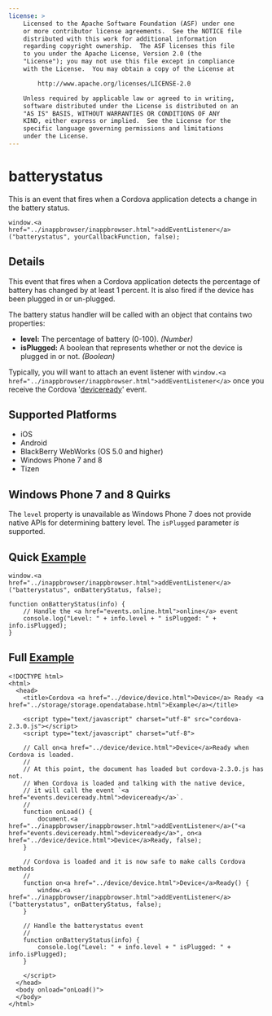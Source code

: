 ```yaml
---
license: >
    Licensed to the Apache Software Foundation (ASF) under one
    or more contributor license agreements.  See the NOTICE file
    distributed with this work for additional information
    regarding copyright ownership.  The ASF licenses this file
    to you under the Apache License, Version 2.0 (the
    "License"); you may not use this file except in compliance
    with the License.  You may obtain a copy of the License at

        http://www.apache.org/licenses/LICENSE-2.0

    Unless required by applicable law or agreed to in writing,
    software distributed under the License is distributed on an
    "AS IS" BASIS, WITHOUT WARRANTIES OR CONDITIONS OF ANY
    KIND, either express or implied.  See the License for the
    specific language governing permissions and limitations
    under the License.
---
```


batterystatus
===========

This is an event that fires when a Cordova application detects a change in the battery status.

    window.<a href="../inappbrowser/inappbrowser.html">addEventListener</a>("batterystatus", yourCallbackFunction, false);

Details
-------

This event that fires when a Cordova application detects the percentage of battery has changed by at least 1 percent. It is also fired if the device has been plugged in or un-plugged.

The battery status handler will be called with an object that contains two properties:

- __level:__ The percentage of battery (0-100). _(Number)_
- __isPlugged:__ A boolean that represents whether or not the device is plugged in or not. _(Boolean)_

Typically, you will want to attach an event listener with `window.<a href="../inappbrowser/inappbrowser.html">addEventListener</a>` once you receive the Cordova '<a href="events.deviceready.html">deviceready</a>' event.

Supported Platforms
-------------------

- iOS
- Android
- BlackBerry WebWorks (OS 5.0 and higher)
- Windows Phone 7 and 8
- Tizen

Windows Phone 7 and 8 Quirks
----------------------

The `level` property is unavailable as Windows Phone 7 does not provide
native APIs for determining battery level. The `isPlugged` parameter
_is_ supported.

Quick <a href="../storage/storage.opendatabase.html">Example</a>
-------------

    window.<a href="../inappbrowser/inappbrowser.html">addEventListener</a>("batterystatus", onBatteryStatus, false);

    function onBatteryStatus(info) {
        // Handle the <a href="events.online.html">online</a> event
       	console.log("Level: " + info.level + " isPlugged: " + info.isPlugged); 
    }

Full <a href="../storage/storage.opendatabase.html">Example</a>
------------

    <!DOCTYPE html>
    <html>
      <head>
        <title>Cordova <a href="../device/device.html">Device</a> Ready <a href="../storage/storage.opendatabase.html">Example</a></title>

        <script type="text/javascript" charset="utf-8" src="cordova-2.3.0.js"></script>
        <script type="text/javascript" charset="utf-8">

        // Call on<a href="../device/device.html">Device</a>Ready when Cordova is loaded.
        //
        // At this point, the document has loaded but cordova-2.3.0.js has not.
        // When Cordova is loaded and talking with the native device,
        // it will call the event `<a href="events.deviceready.html">deviceready</a>`.
        // 
	    function onLoad() {
    	    document.<a href="../inappbrowser/inappbrowser.html">addEventListener</a>("<a href="events.deviceready.html">deviceready</a>", on<a href="../device/device.html">Device</a>Ready, false);
    	}

        // Cordova is loaded and it is now safe to make calls Cordova methods
        //
        function on<a href="../device/device.html">Device</a>Ready() {
		    window.<a href="../inappbrowser/inappbrowser.html">addEventListener</a>("batterystatus", onBatteryStatus, false);
        }

        // Handle the batterystatus event
        //
        function onBatteryStatus(info) {
        	console.log("Level: " + info.level + " isPlugged: " + info.isPlugged); 
        }
        
        </script>
      </head>
      <body onload="onLoad()">
      </body>
    </html>
